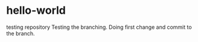# hello-world
testing repository
Testing the branching. Doing first change and commit to the branch.
